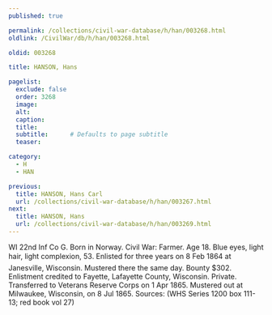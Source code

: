 ```yaml
---
published: true

permalink: /collections/civil-war-database/h/han/003268.html
oldlink: /CivilWar/db/h/han/003268.html

oldid: 003268

title: HANSON, Hans

pagelist:
  exclude: false
  order: 3268
  image: 
  alt:
  caption:
  title:
  subtitle:      # Defaults to page subtitle
  teaser:

category: 
  - H 
  - HAN

previous:
  title: HANSON, Hans Carl
  url: /collections/civil-war-database/h/han/003267.html  
next:
  title: HANSON, Hans
  url: /collections/civil-war-database/h/han/003269.html   
---
```

WI 22nd Inf Co G. Born in Norway. Civil War: Farmer. Age 18. Blue eyes, light hair, light complexion, 5&#146;3&#148;. Enlisted for three years on 8 Feb 1864 at Janesville, Wisconsin. Mustered there the same day. Bounty $302. Enlistment credited to Fayette, Lafayette County, Wisconsin. Private. Transferred to Veterans Reserve Corps on 1 Apr 1865. Mustered out at Milwaukee, Wisconsin, on 8 Jul 1865. Sources: (WHS Series 1200 box 111-13; red book vol 27)